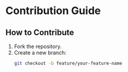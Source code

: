 # Contribution Guide

## How to Contribute
1. Fork the repository.
2. Create a new branch:
   ```bash
   git checkout -b feature/your-feature-name